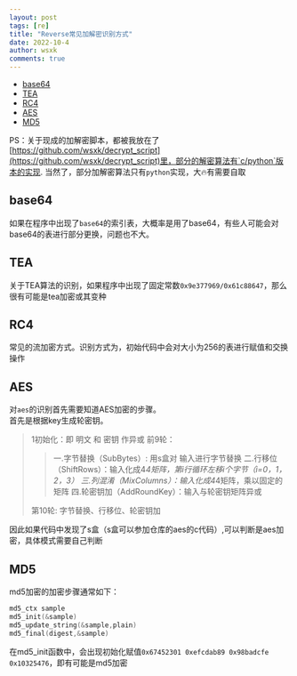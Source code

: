 ```yaml
---
layout: post
tags: [re]
title: "Reverse常见加解密识别方式"
date: 2022-10-4
author: wsxk
comments: true
---
```


- [base64<br>](#base64)
- [TEA<br>](#tea)
- [RC4<br>](#rc4)
- [AES<br>](#aes)
- [MD5<br>](#md5)

PS：关于现成的加解密脚本，都被我放在了[https://github.com/wsxk/decrypt_script](https://github.com/wsxk/decrypt_script)里，部分的解密算法有`c/python`版本的实现.
当然了，部分加解密算法只有`python`实现，大🔥有需要自取<br>

## base64<br>
如果在程序中出现了`base64`的索引表，大概率是用了base64，有些人可能会对base64的表进行部分更换，问题也不大。<br>

## TEA<br>
关于TEA算法的识别，如果程序中出现了固定常数`0x9e377969/0x61c88647`，那么很有可能是tea加密或其变种

## RC4<br>
常见的流加密方式。识别方式为，初始代码中会对大小为256的表进行赋值和交换操作<br>

## AES<br>
对`aes`的识别首先需要知道AES加密的步骤。<br>
首先是根据key生成轮密钥。
> 1初始化：即 明文 和 密钥 作异或
> 前9轮：
> > 一.字节替换（SubBytes）: 用s盒对 输入进行字节替换
> > 二.行移位（ShiftRows）：输入化成4*4矩阵，第i行循环左移i个字节（i=0，1，2，3）
> > 三.列混淆（MixColumns）：输入化成4*4矩阵，乘以固定的矩阵
> > 四.轮密钥加（AddRoundKey）：输入与轮密钥矩阵异或
> 
> 第10轮: 字节替换、行移位、轮密钥加

因此如果代码中发现了s盒（s盒可以参加仓库的aes的c代码）,可以判断是aes加密，具体模式需要自己判断<br>

## MD5<br>
md5加密的加密步骤通常如下：<br>
```c
md5_ctx sample
md5_init(&sample)
md5_update_string(&sample,plain)
md5_final(digest,&sample)
```
在md5_init函数中，会出现初始化赋值`0x67452301 0xefcdab89 0x98badcfe 0x10325476`，即有可能是md5加密